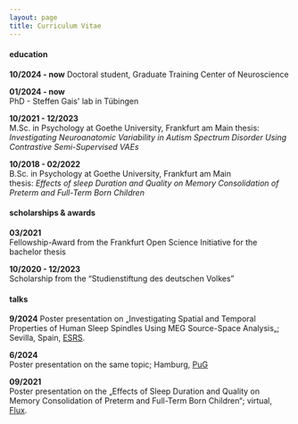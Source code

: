 ```yaml
---
layout: page
title: Curriculum Vitae
---
```


#### education
**10/2024 - now**
Doctoral student, Graduate Training Center of Neuroscience

**01/2024 - now**  
PhD - Steffen Gais' lab in Tübingen

**10/2021 - 12/2023**   
M.Sc. in Psychology at Goethe University, Frankfurt am Main
thesis: *Investigating Neuroanatomic Variability in Autism Spectrum Disorder Using Contrastive Semi-Supervised VAEs*

**10/2018 - 02/2022**  
B.Sc. in Psychology at Goethe University, Frankfurt am Main  
thesis: *Effects of sleep Duration and Quality on Memory Consolidation of Preterm and Full-Term Born Children*


#### scholarships & awards
**03/2021**  
Fellowship-Award from the Frankfurt Open Science Initiative for the bachelor thesis

**10/2020 - 12/2023**   
Scholarship from the “Studienstiftung des deutschen Volkes”


#### talks
**9/2024**
Poster presentation on „Investigating Spatial and Temporal Properties of Human Sleep Spindles Using MEG Source-Space Analysis„; Sevilla, Spain, [ESRS](https://esrs.eu/sleep-congress/scientific-programme/).

**6/2024**   
Poster presentation on the same topic; Hamburg, [PuG](https://pug2024.de/index.html)


**09/2021**   
Poster presentation on the „Effects of Sleep Duration and Quality on Memory Consolidation of Preterm and Full-Term Born Children“; virtual, [Flux](https://fluxsociety.org/2021-virtual-congress/).
